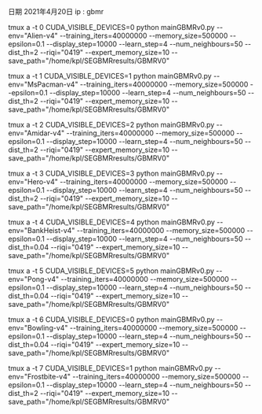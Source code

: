 
日期 2021年4月20日 
ip : gbmr

tmux a -t 0
CUDA_VISIBLE_DEVICES=0 python mainGBMRv0.py --env="Alien-v4" --training_iters=40000000 --memory_size=500000 --epsilon=0.1 --display_step=10000 --learn_step=4 --num_neighbours=50 --dist_th=2 --riqi="0419" --expert_memory_size=10 --save_path="/home/kpl/SEGBMRresults/GBMRV0"

tmux a -t 1
CUDA_VISIBLE_DEVICES=1 python mainGBMRv0.py --env="MsPacman-v4" --training_iters=40000000 --memory_size=500000 --epsilon=0.1 --display_step=10000 --learn_step=4 --num_neighbours=50 --dist_th=2 --riqi="0419" --expert_memory_size=10 --save_path="/home/kpl/SEGBMRresults/GBMRV0"

tmux a -t 2
CUDA_VISIBLE_DEVICES=2 python mainGBMRv0.py --env="Amidar-v4" --training_iters=40000000 --memory_size=500000 --epsilon=0.1 --display_step=10000 --learn_step=4 --num_neighbours=50 --dist_th=2 --riqi="0419" --expert_memory_size=10 --save_path="/home/kpl/SEGBMRresults/GBMRV0"

tmux a -t 3
CUDA_VISIBLE_DEVICES=3 python mainGBMRv0.py --env="Hero-v4" --training_iters=40000000 --memory_size=500000 --epsilon=0.1 --display_step=10000 --learn_step=4 --num_neighbours=50 --dist_th=2 --riqi="0419" --expert_memory_size=10 --save_path="/home/kpl/SEGBMRresults/GBMRV0"

tmux a -t 4
CUDA_VISIBLE_DEVICES=4 python mainGBMRv0.py --env="BankHeist-v4" --training_iters=40000000 --memory_size=500000 --epsilon=0.1 --display_step=10000 --learn_step=4 --num_neighbours=50 --dist_th=0.04 --riqi="0419" --expert_memory_size=10 --save_path="/home/kpl/SEGBMRresults/GBMRV0"

tmux a -t 5
CUDA_VISIBLE_DEVICES=5 python mainGBMRv0.py --env="Pong-v4" --training_iters=40000000 --memory_size=500000 --epsilon=0.1 --display_step=10000 --learn_step=4 --num_neighbours=50 --dist_th=0.04 --riqi="0419" --expert_memory_size=10 --save_path="/home/kpl/SEGBMRresults/GBMRV0"

tmux a -t 6 
CUDA_VISIBLE_DEVICES=0 python mainGBMRv0.py --env="Bowling-v4" --training_iters=40000000 --memory_size=500000 --epsilon=0.1 --display_step=10000 --learn_step=4 --num_neighbours=50 --dist_th=0.04 --riqi="0419" --expert_memory_size=10 --save_path="/home/kpl/SEGBMRresults/GBMRV0"

tmux a -t 7
CUDA_VISIBLE_DEVICES=1 python mainGBMRv0.py --env="Frostbite-v4" --training_iters=40000000 --memory_size=500000 --epsilon=0.1 --display_step=10000 --learn_step=4 --num_neighbours=50 --dist_th=2 --riqi="0419" --expert_memory_size=10 --save_path="/home/kpl/SEGBMRresults/GBMRV0"
